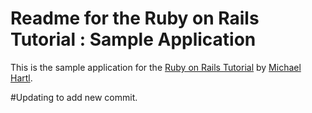 # Readme for the Ruby on Rails Tutorial : Sample Application

This is the sample application for the [Ruby on Rails Tutorial](http://railstutorial.org/) by [Michael Hartl](http://www.michaelhartl.com/).

#Updating to add new commit.
